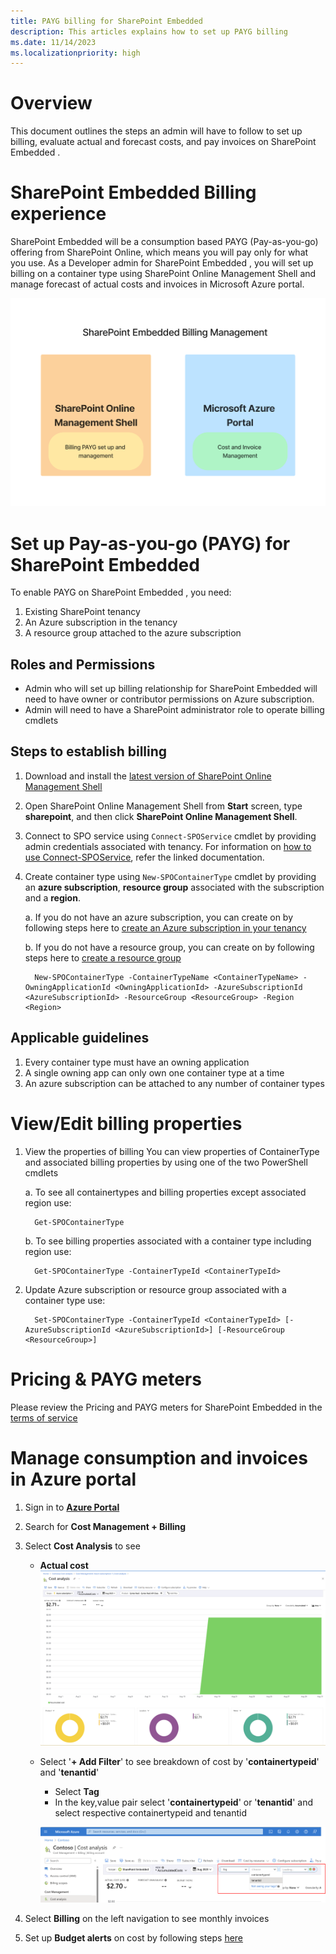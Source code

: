 ```yaml
---
title: PAYG billing for SharePoint Embedded 
description: This articles explains how to set up PAYG billing
ms.date: 11/14/2023
ms.localizationpriority: high
---
```


# Overview
This document outlines the steps an admin will have to follow to set up billing, evaluate actual and forecast costs, and pay invoices on SharePoint Embedded . 

# SharePoint Embedded  Billing experience
SharePoint Embedded  will be a consumption based PAYG (Pay-as-you-go) offering from SharePoint Online, which means you will pay only for what you use. As a Developer admin for SharePoint Embedded , you will set up billing on a container type using SharePoint Online Management Shell and manage forecast of actual costs and invoices in Microsoft Azure portal. 

<img width="800" alt="Biling payg" src="../../images/billing-manage.png">

# Set up Pay-as-you-go (PAYG) for SharePoint Embedded 

To enable PAYG on SharePoint Embedded , you need:

  1. Existing SharePoint tenancy
  2. An Azure subscription in the tenancy
  3. A resource group attached to the azure subscription 

## Roles and Permissions
- Admin who will set up billing relationship for SharePoint Embedded  will need to have owner or contributor permissions on Azure subscription. 
- Admin will need to have a SharePoint administrator role to operate billing cmdlets
 
## Steps to establish billing 

1. Download and install the [latest version of SharePoint Online Management Shell](https://www.microsoft.com/en-us/download/details.aspx?id=35588)
2. Open SharePoint Online Management Shell from **Start** screen, type **sharepoint**, and then click **SharePoint Online Management Shell**.
3. Connect to SPO service using `Connect-SPOService` cmdlet by providing admin credentials associated with tenancy. For information on [how to use Connect-SPOService](https://learn.microsoft.com/en-us/powershell/module/sharepoint-online/connect-sposervice?view=sharepoint-ps), refer the linked documentation.
4. Create container type using `New-SPOContainerType` cmdlet by providing an **azure subscription**, **resource group** associated with the subscription and a **region**.
   
   a. If you do not have an azure subscription, you can create on by following steps here to [create an Azure subscription in your tenancy](https://learn.microsoft.com/en-us/azure/cloud-adoption-framework/ready/azure-best-practices/initial-subscriptions)
   
   b. If you do not have a resource group, you can create on by following steps here to [create a resource group](https://learn.microsoft.com/en-us/azure/azure-resource-manager/management/manage-resource-groups-portal)
   

         New-SPOContainerType -ContainerTypeName <ContainerTypeName> -OwningApplicationId <OwningApplicationId> -AzureSubscriptionId <AzureSubscriptionId> -ResourceGroup <ResourceGroup> -Region <Region>
  

 ## Applicable guidelines
 1. Every container type must have an owning application
 2. A single owning app can only own one container type at a time
 3. An azure subscription can be attached to any number of container types
 
# View/Edit billing properties 

1. View the properties of billing
   You can view properties of ContainerType and associated billing properties by using one of the two PowerShell cmdlets

   a. To see all containertypes and billing properties except associated region use:

         Get-SPOContainerType


   b. To see billing properties associated with a container type including region use:
   
         Get-SPOContainerType -ContainerTypeId <ContainerTypeId>


3. Update Azure subscription or resource group associated with a container type use:
   
         Set-SPOContainerType -ContainerTypeId <ContainerTypeId> [-AzureSubscriptionId <AzureSubscriptionId>] [-ResourceGroup <ResourceGroup>]



# Pricing & PAYG meters

Please review the Pricing and PAYG meters for SharePoint Embedded in the [terms of service](../../terms-of-service.md)

#  Manage consumption and invoices in Azure portal

1. Sign in to [**Azure Portal**](https://portal.azure.com/)
2. Search for **Cost Management + Billing** 
3. Select **Cost Analysis** to see
     - **Actual cost**
![image](../../images/billing-1.png)
       
     - Select '**+ Add Filter**' to see breakdown of cost by '**containertypeid**' and '**tenantid**'
         - Select **Tag**
         - In the key,value pair select '**containertypeid**' or '**tenantid**' and select respective containertypeid and tenantid
           
       ![image](../../images/billing-2.png)


5. Select **Billing** on the left navigation to see monthly invoices
6. Set up **Budget alerts** on cost by following steps [here](https://learn.microsoft.com/en-us/azure/cost-management-billing/costs/cost-mgt-alerts-monitor-usage-spending)
